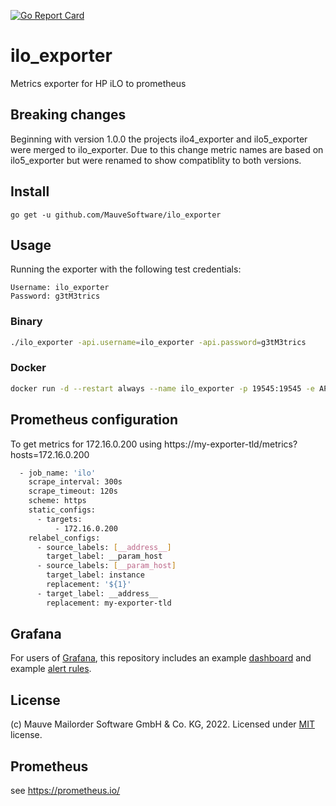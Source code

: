 [![Go Report Card](https://goreportcard.com/badge/github.com/mauvesoftware/ilo_exporter)](https://goreportcard.com/report/github.com/mauvesoftware/ilo_exporter)
# ilo_exporter
Metrics exporter for HP iLO to prometheus

## Breaking changes
Beginning with version 1.0.0 the projects ilo4_exporter and ilo5_exporter were merged to ilo_exporter. Due to this change metric names are based on ilo5_exporter but were renamed to show compatiblity to both versions.

## Install
```
go get -u github.com/MauveSoftware/ilo_exporter
```

## Usage
Running the exporter with the following test credentials:

```
Username: ilo_exporter
Password: g3tM3trics
```

### Binary
```bash
./ilo_exporter -api.username=ilo_exporter -api.password=g3tM3trics
```

### Docker
```bash
docker run -d --restart always --name ilo_exporter -p 19545:19545 -e API_USERNAME=ilo_exporter -e API_PASSWORD=g3tM3trics mauvesoftware/ilo_exporter
```

## Prometheus configuration
To get metrics for 172.16.0.200 using https://my-exporter-tld/metrics?hosts=172.16.0.200

```bash
  - job_name: 'ilo'
    scrape_interval: 300s
    scrape_timeout: 120s
    scheme: https
    static_configs:
      - targets:
          - 172.16.0.200
    relabel_configs:
      - source_labels: [__address__]
        target_label: __param_host
      - source_labels: [__param_host]
        target_label: instance
        replacement: '${1}'
      - target_label: __address__
        replacement: my-exporter-tld
```

## Grafana

For users of [Grafana](https://grafana.com/), this repository includes an example [dashboard](iLO-grafana-dashboard.json) and example [alert rules](ilo-grafana-alerts.yaml).

## License
(c) Mauve Mailorder Software GmbH & Co. KG, 2022. Licensed under [MIT](LICENSE) license.

## Prometheus
see https://prometheus.io/
